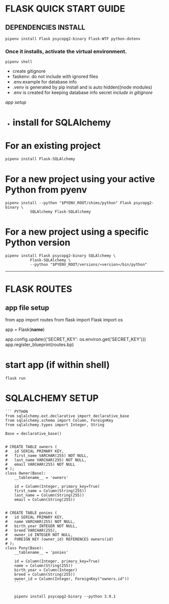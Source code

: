 # FLASK QUICK START GUIDE 

## DEPENDENCIES INSTALL

    pipenv install Flask psycopg2-binary Flask-WTF python-dotenv

### Once it installs, activate the virtual environment.

    pipenv shell

- create gitignore 
- faskenv: do not include with ignored files
- .env.example for database info
- .venv is generated by pip install and is auto hidden((node modules)
- .env is created for keeping database info secret *include in gitignore*

*app setup*

- # install for SQLAlchemy

# For an existing project
    
    pipenv install Flask-SQLAlchemy

# For a new project using your active Python from pyenv
    
    pipenv install --python "$PYENV_ROOT/shims/python" Flask psycopg2-binary \
               SQLAlchemy Flask-SQLAlchemy

# For a new project using a specific Python version
    
    pipenv install Flask psycopg2-binary SQLAlchemy \
               Flask-SQLAlchemy \
               --python "$PYENV_ROOT/versions/«version»/bin/python"


---

# FLASK ROUTES


## app file setup


from app import routes
from flask import Flask
import os

app = Flask(__name__)

app.config.update({'SECRET_KEY': os.environ.get('SECRET_KEY')})
app.register_blueprint(routes.bp)


# start app (if within shell)
    flask run

# SQLALCHEMY SETUP

    ``` PYTHON
    from sqlalchemy.ext.declarative import declarative_base
    from sqlalchemy.schema import Column, ForeignKey
    from sqlalchemy.types import Integer, String

    Base = declarative_base()


    # CREATE TABLE owners (
    #   id SERIAL PRIMARY KEY,
    #   first_name VARCHAR(255) NOT NULL,
    #   last_name VARCHAR(255) NOT NULL,
    #   email VARCHAR(255) NOT NULL
    # );
    class Owner(Base):
        __tablename__ = 'owners'

        id = Column(Integer, primary_key=True)
        first_name = Column(String(255))
        last_name = Column(String(255))
        email = Column(String(255))


    # CREATE TABLE ponies (
    #   id SERIAL PRIMARY KEY,
    #   name VARCHAR(255) NOT NULL,
    #   birth_year INTEGER NOT NULL,
    #   breed VARCHAR(255),
    #   owner_id INTEGER NOT NULL,
    #   FOREIGN KEY (owner_id) REFERENCES owners(id)
    # );
    class Pony(Base):
        __tablename__ = 'ponies'

        id = Column(Integer, primary_key=True)
        name = Column(String(255))
        birth_year = Column(Integer)
        breed = Column(String(255))
        owner_id = Column(Integer, ForeignKey("owners.id"))
        ```


        pipenv install psycopg2-binary --python 3.9.1